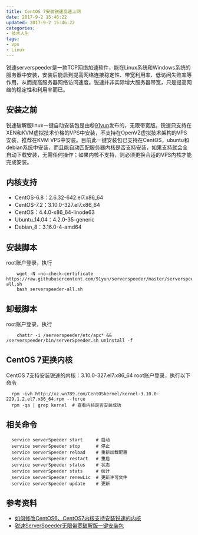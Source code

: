 ```yaml
---
title: CentOS 7安装锐速高速上网
date: 2017-9-2 15:46:22
updated: 2017-9-2 15:46:22
categories:
- 技术人生
tags:
- vps
- Linux
---
```


锐速serverspeeder是一款TCP网络加速软件，能在Linux系统和Windows系统的服务器中安装，安装后能启到提高网络连接稳定性、带宽利用率、低访问失败率等作用，从而提高服务器网络访问速度。锐速并非实际增大服务器带宽，只是提高网络的稳定性和利用率而已。

<!-- more -->

## 安装之前

锐速破解版linux一键自动安装包是由@[91yun](https://github.com/91yun/serverspeeder)发布的，无限带宽版。锐速只支持在XEN和KVM虚拟技术价格的VPS中安装，不支持在OpenVZ虚拟技术架构的VPS安装，推荐在KVM VPS中安装。目前此一键安装包已支持在CentOS，ubuntu和debian系统中安装，而且能自动匹配服务器内核是否支持安装，如果支持就会全自动下载安装，无需任何操作；如果内核不支持，则必须更换合适的VPS内核才能完成安装。

## 内核支持

- CentOS-6.8：2.6.32-642.el7.x86_64
- CentOS-7.2：3.10.0-327.el7.x86_64
- CentOS：4.4.0-x86_64-linode63
- Ubuntu_14.04：4.2.0-35-generic
- Debian_8：3.16.0-4-amd64

## 安装脚本

root账户登录，执行
```
    wget -N –no-check-certificate https://raw.githubusercontent.com/91yun/serverspeeder/master/serverspeeder-all.sh
    bash serverspeeder-all.sh
```

## 卸载脚本

root账户登录，执行
```
    chattr -i /serverspeeder/etc/apx* && /serverspeeder/bin/serverSpeeder.sh uninstall -f
```

## CentOS 7更换内核

CentOS 7支持安装锐速的内核：3.10.0-327.el7.x86_64
root账户登录，执行以下命令

```
  rpm -ivh http://xz.wn789.com/CentOSkernel/kernel-3.10.0-229.1.2.el7.x86_64.rpm --force
  rpm -qa | grep kernel  # 查看内核是否安装成功
```

## 相关命令

```
  service serverSpeeder start     # 启动
  service serverSpeeder stop      # 停止
  service serverSpeeder reload    # 重新加载配置
  service serverSpeeder restart   # 重启
  service serverSpeeder status    # 状态
  service serverSpeeder stats     # 统计
  service serverSpeeder renewLic  # 更新许可文件
  service serverSpeeder update    # 更新
```

## 参考资料

- [如何修改CentOS6、CentOS7内核支持安装锐速的内核](https://www.wn789.com/4689.html)
- [锐速ServerSpeeder无限带宽破解版一键安装包](https://www.wn789.com/4678.html)
